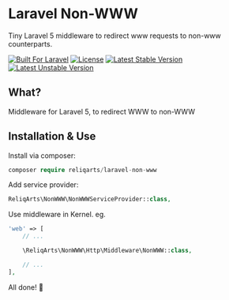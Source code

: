 # Laravel Non-WWW

Tiny Laravel 5 middleware to redirect www requests to non-www counterparts.

[![Built For Laravel](https://img.shields.io/badge/built%20for-laravel-red.svg?style=flat-square)](http://laravel.com)
[![License](https://poser.pugx.org/reliqarts/laravel-non-www/license?format=flat-square)](https://packagist.org/packages/reliqarts/laravel-non-www)
[![Latest Stable Version](https://poser.pugx.org/reliqarts/laravel-non-www/version?format=flat-square)](https://packagist.org/packages/reliqarts/laravel-non-www)
[![Latest Unstable Version](https://poser.pugx.org/reliqarts/laravel-non-www/v/unstable?format=flat-square)](//packagist.org/packages/reliqarts/laravel-non-www)

## What?

Middleware for Laravel 5, to redirect WWW to non-WWW

## Installation & Use

Install via composer:

```php
composer require reliqarts/laravel-non-www
```

Add service provider:

```php
ReliqArts\NonWWW\NonWWWServiceProvider::class,
```

Use middleware in Kernel. eg.

```php
'web' => [
    // ...

    \ReliqArts\NonWWW\Http\Middleware\NonWWW::class,

    // ...
],
```

All done! :beers:
